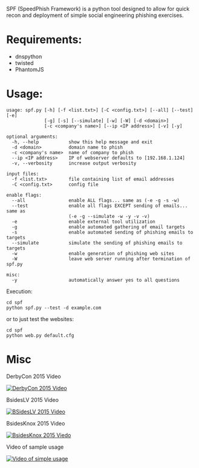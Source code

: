 SPF (SpeedPhish Framework) is a python tool designed to allow for quick recon and deployment of simple social engineering phishing exercises.

# Requirements:
* dnspython
* twisted
* PhantomJS

# Usage:
```
usage: spf.py [-h] [-f <list.txt>] [-C <config.txt>] [--all] [--test] [-e]
              [-g] [-s] [--simulate] [-w] [-W] [-d <domain>]
              [-c <company's name>] [--ip <IP address>] [-v] [-y]

optional arguments:
  -h, --help           show this help message and exit
  -d <domain>          domain name to phish
  -c <company's name>  name of company to phish
  --ip <IP address>    IP of webserver defaults to [192.168.1.124]
  -v, --verbosity      increase output verbosity

input files:
  -f <list.txt>        file containing list of email addresses
  -C <config.txt>      config file

enable flags:
  --all                enable ALL flags... same as (-e -g -s -w)
  --test               enable all flags EXCEPT sending of emails... same as
                       (-e -g --simulate -w -y -v -v)
  -e                   enable external tool utilization
  -g                   enable automated gathering of email targets
  -s                   enable automated sending of phishing emails to targets
  --simulate           simulate the sending of phishing emails to targets
  -w                   enable generation of phishing web sites
  -W                   leave web server running after termination of spf.py

misc:
  -y                   automatically answer yes to all questions
```
Execution:
```
cd spf
python spf.py --test -d example.com
```
or to just test the websites:
```
cd spf
python web.py default.cfg
```

# Misc
DerbyCon 2015 Video

[![DerbyCon 2015 Video](https://img.youtube.com/v1/uyUyD1hwL9k/0.jpg)](https://www.youtube.com/watch?v=uyUyD1hwL9k)

BsidesLV 2015 Video

[![BSidesLV 2015 Video](http://img.youtube.com/vi/TtgJ3DaMtAo/0.jpg)](http://www.youtube.com/watch?v=TtgJ3DaMtAo)

BsidesKnox 2015 Video

[![BsidesKnox 2015 Viedo](http://img.youtube.com/vi/85QQwOduH6A/0.jpg)](http://www.youtube.com/watch?v=85QQwOduH6A)

Video of sample usage

[![Video of simple usage](http://img.youtube.com/vi/wMPlO41lo80/0.jpg)](http://www.youtube.com/watch?v=wMPlO41lo80)


